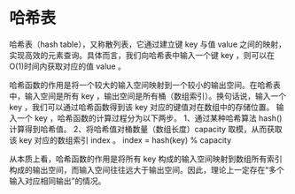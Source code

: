 # 哈希表
哈希表（hash table），又称散列表，它通过建立键 key 与值 value 之间的映射，实现高效的元素查询。具体而言，我们向哈希表中输入一个键 key ，则可以在O(1)时间内获取对应的值 value 。

哈希函数的作用是将一个较大的输入空间映射到一个较小的输出空间。在哈希表中，输入空间是所有 key ，输出空间是所有桶（数组索引）。换句话说，输入一个 key ，我们可以通过哈希函数得到该 key 对应的键值对在数组中的存储位置。
输入一个 key ，哈希函数的计算过程分为以下两步。
1、通过某种哈希算法 hash() 计算得到哈希值。
2、将哈希值对桶数量（数组长度）capacity 取模，从而获取该 key 对应的数组索引 index 。
index = hash(key) % capacity

从本质上看，哈希函数的作用是将所有 key 构成的输入空间映射到数组所有索引构成的输出空间，而输入空间往往远大于输出空间。因此，理论上一定存在“多个输入对应相同输出”的情况。




